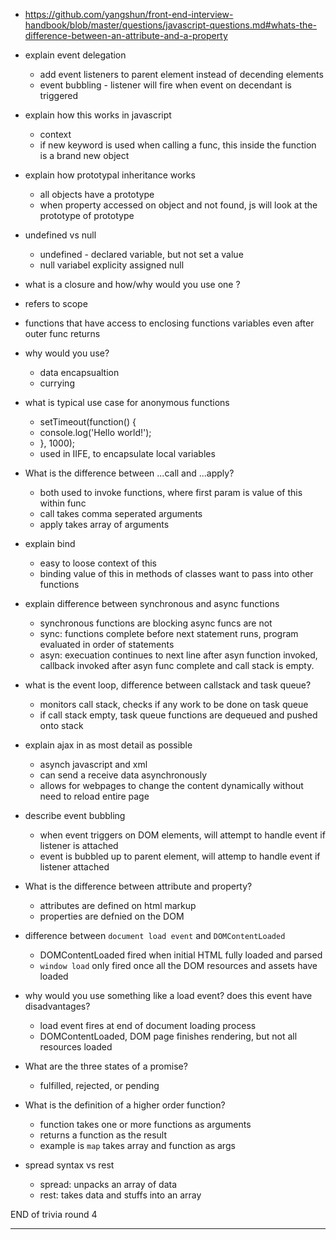 - https://github.com/yangshun/front-end-interview-handbook/blob/master/questions/javascript-questions.md#whats-the-difference-between-an-attribute-and-a-property

- explain event delegation
  - add event listeners to parent element instead of decending elements 
  - event bubbling - listener will fire when event on decendant is triggered 

- explain how this works in javascript 
  - context 
  - if new keyword is used when calling a func, this inside the function is a brand new object 

- explain how prototypal inheritance works 
  - all objects have a prototype 
  - when property accessed on object and not found, js will look at the prototype of prototype

- undefined vs null
  - undefined - declared variable, but not set a value 
  - null variabel explicity assigned null

- what is a closure and how/why would you use one ?
 -  refers to scope 
 - functions that have access to enclosing functions variables
 even after outer func returns 
- why would you use?
  - data encapsualtion 
  - currying 

- what is typical use case for anonymous functions 
  - setTimeout(function() {
  - console.log('Hello world!');
  - }, 1000);
  - used in IIFE, to encapsulate local variables 

- What is the difference between ...call and ...apply?
  - both used to invoke functions, where first param is value of this within func 
  - call takes comma seperated arguments
  - apply takes array of arguments 

- explain bind 
  - easy to loose context of this
  - binding value of this in methods of classes want to pass into other functions 

- explain difference between synchronous and async functions
  - synchronous functions are blocking async funcs are not
  - sync: functions complete before next statement runs, program evaluated in order of statements 
  - asyn: execuation continues to next line after asyn function invoked, callback invoked after asyn func complete and call stack is empty.

- what is the event loop, difference between callstack and task queue?
  - monitors call stack, checks if any work to be done on task queue
  - if call stack empty, task queue functions are dequeued and pushed onto stack 



- explain ajax in as most detail as possible 
  - asynch javascript and xml 
  - can send a receive data asynchronously 
  - allows for webpages to change the content dynamically without need to reload entire page 

- describe event bubbling 
  - when event triggers on DOM elements, will attempt to handle event if listener is attached 
  - event is bubbled up to parent element, will attemp to handle event if listener attached 

- What is the difference between attribute and property?
  - attributes are defined on html markup 
  - properties are defnied on the DOM

- difference between `document load event` and `DOMContentLoaded`
  - DOMContentLoaded fired when initial HTML fully loaded and parsed
  - `window load` only fired once all the DOM resources and assets have loaded 

- why would you use something like a load event? does this event have disadvantages?
  - load event fires at end of document loading process 
  - DOMContentLoaded, DOM page finishes rendering, but not all resources loaded 

- What are the three states of a promise?
  - fulfilled, rejected, or pending 

- What is the definition of a higher order function?
  - function takes one or more functions as arguments
  - returns a function as the result 
  - example is `map` takes array and function as args

- spread syntax vs rest 
  - spread: unpacks an array of data 
  - rest: takes data and stuffs into an array

END of trivia round 4

------